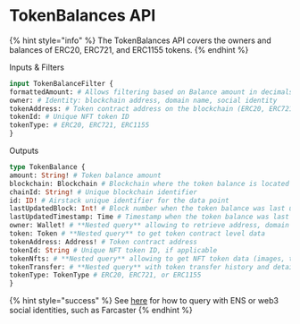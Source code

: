 # TokenBalances API

{% hint style="info" %}
The TokenBalances API covers the owners and balances of ERC20, ERC721, and ERC1155 tokens.
{% endhint %}

Inputs & Filters

```graphql
input TokenBalanceFilter {
formattedAmount: # Allows filtering based on Balance amount in decimals, e.g. show me Balances above 200
owner: # Identity: blockchain address, domain name, social identity
tokenAddress: # Token contract address on the blockchain (ERC20, ERC721, ERC1155)
tokenId: # Unique NFT token ID
tokenType: # ERC20, ERC721, ERC1155
}
```

Outputs

```graphql
type TokenBalance {
amount: String! # Token balance amount
blockchain: Blockchain # Blockchain where the token balance is located
chainId: String! # Unique blockchain identifier
id: ID! # Airstack unique identifier for the data point
lastUpdatedBlock: Int! # Block number when the token balance was last updated
lastUpdatedTimestamp: Time # Timestamp when the token balance was last updated
owner: Wallet! # **Nested query** allowing to retrieve address, domain names, and social profiles of the owner
token: Token # **Nested query** to get token contract level data
tokenAddress: Address! # Token contract address
tokenId: String # Unique NFT token ID, if applicable
tokenNfts: # **Nested query** allowing to get NFT token data (images, traits, etc.)
tokenTransfer: # **Nested query** with token transfer history and details
tokenType: TokenType # ERC20, ERC721, or ERC1155
}
```

{% hint style="success" %}
See [here](broken-reference) for how to query with ENS or web3 social identities, such as Farcaster
{% endhint %}
